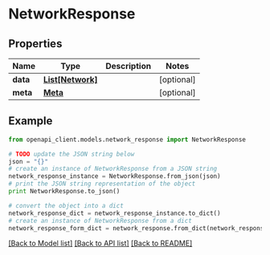 # NetworkResponse


## Properties

Name | Type | Description | Notes
------------ | ------------- | ------------- | -------------
**data** | [**List[Network]**](Network.md) |  | [optional] 
**meta** | [**Meta**](Meta.md) |  | [optional] 

## Example

```python
from openapi_client.models.network_response import NetworkResponse

# TODO update the JSON string below
json = "{}"
# create an instance of NetworkResponse from a JSON string
network_response_instance = NetworkResponse.from_json(json)
# print the JSON string representation of the object
print NetworkResponse.to_json()

# convert the object into a dict
network_response_dict = network_response_instance.to_dict()
# create an instance of NetworkResponse from a dict
network_response_form_dict = network_response.from_dict(network_response_dict)
```
[[Back to Model list]](../README.md#documentation-for-models) [[Back to API list]](../README.md#documentation-for-api-endpoints) [[Back to README]](../README.md)


